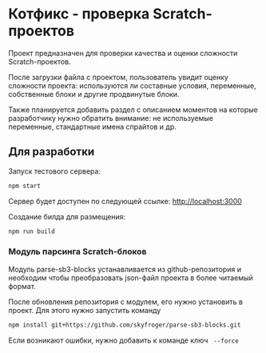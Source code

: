# Котфикс - проверка Scratch-проектов

Проект предназначен для проверки качества и оценки сложности Scratch-проектов.

После загрузки файла с проектом, пользователь увидит оценку сложности проекта: используются ли составные условия, переменные, собственные блоки и другие продвинутые блоки.

Также планируется добавить раздел с описанием моментов на которые разработчику нужно обратить внимание: не используемые переменные, стандартные имена спрайтов и др.

## Для разработки

Запуск тестового сервера:

```bash
npm start
```

Сервер будет доступен по следующей ссылке: [http://localhost:3000](http://localhost:3000)

Создание билда для размещения:

```bash
npm run build
```

### Модуль парсинга Scratch-блоков

Модуль parse-sb3-blocks устанавливается из github-репозитория и необходим чтобы преобразовать json-файл проекта в более читаемый формат.

После обновления репозитория с модулем, его нужно установить в проект. Для этого нужно запустить команду

```bash
npm install git+https://github.com/skyfroger/parse-sb3-blocks.git
```

Если возникают ошибки, нужно добавить к команде ключ ` --force`